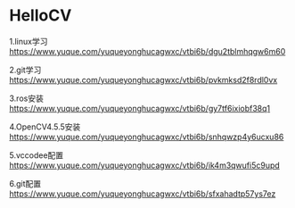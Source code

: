 # HelloCV
1.linux学习 https://www.yuque.com/yuqueyonghucagwxc/vtbi6b/dgu2tblmhqgw6m60

2.git学习 https://www.yuque.com/yuqueyonghucagwxc/vtbi6b/pvkmksd2f8rdl0vx

3.ros安装 https://www.yuque.com/yuqueyonghucagwxc/vtbi6b/gy7tf6ixiobf38q1

4.OpenCV4.5.5安装 https://www.yuque.com/yuqueyonghucagwxc/vtbi6b/snhqwzp4y6ucxu86

5.vccodee配置 https://www.yuque.com/yuqueyonghucagwxc/vtbi6b/ik4m3qwufi5c9upd

6.git配置 https://www.yuque.com/yuqueyonghucagwxc/vtbi6b/sfxahadtp57ys7ez
